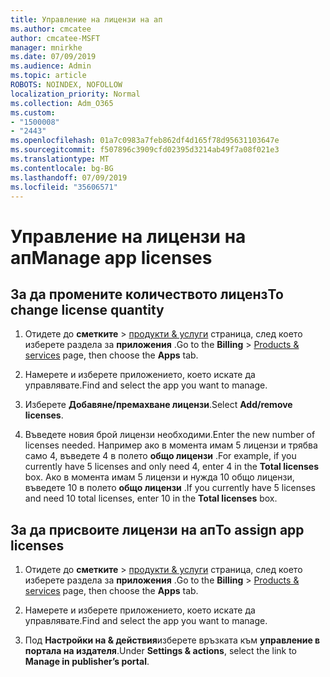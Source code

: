 ```yaml
---
title: Управление на лицензи на ап
ms.author: cmcatee
author: cmcatee-MSFT
manager: mnirkhe
ms.date: 07/09/2019
ms.audience: Admin
ms.topic: article
ROBOTS: NOINDEX, NOFOLLOW
localization_priority: Normal
ms.collection: Adm_O365
ms.custom:
- "1500008"
- "2443"
ms.openlocfilehash: 01a7c0983a7feb862df4d165f78d95631103647e
ms.sourcegitcommit: f507896c3909cfd02395d3214ab49f7a08f021e3
ms.translationtype: MT
ms.contentlocale: bg-BG
ms.lasthandoff: 07/09/2019
ms.locfileid: "35606571"
---
```

# <a name="manage-app-licenses"></a><span data-ttu-id="c34dd-102">Управление на лицензи на ап</span><span class="sxs-lookup"><span data-stu-id="c34dd-102">Manage app licenses</span></span>

## <a name="to-change-license-quantity"></a><span data-ttu-id="c34dd-103">За да промените количеството лиценз</span><span class="sxs-lookup"><span data-stu-id="c34dd-103">To change license quantity</span></span>

1. <span data-ttu-id="c34dd-104">Отидете до **сметките** > [продукти & услуги](https://go.microsoft.com/fwlink/p/?linkid=842054) страница, след което изберете раздела за **приложения** .</span><span class="sxs-lookup"><span data-stu-id="c34dd-104">Go to the **Billing** > [Products & services](https://go.microsoft.com/fwlink/p/?linkid=842054) page, then choose the **Apps** tab.</span></span>

2. <span data-ttu-id="c34dd-105">Намерете и изберете приложението, което искате да управлявате.</span><span class="sxs-lookup"><span data-stu-id="c34dd-105">Find and select the app you want to manage.</span></span>  

3. <span data-ttu-id="c34dd-106">Изберете **Добавяне/премахване лицензи**.</span><span class="sxs-lookup"><span data-stu-id="c34dd-106">Select **Add/remove licenses**.</span></span>

4. <span data-ttu-id="c34dd-107">Въведете новия брой лицензи необходими.</span><span class="sxs-lookup"><span data-stu-id="c34dd-107">Enter the new number of licenses needed.</span></span> <span data-ttu-id="c34dd-108">Например ако в момента имам 5 лицензи и трябва само 4, въведете 4 в полето **общо лицензи** .</span><span class="sxs-lookup"><span data-stu-id="c34dd-108">For example, if you currently have 5 licenses and only need 4, enter 4 in the **Total licenses** box.</span></span> <span data-ttu-id="c34dd-109">Ако в момента имам 5 лицензи и нужда 10 общо лицензи, въведете 10 в полето **общо лицензи** .</span><span class="sxs-lookup"><span data-stu-id="c34dd-109">If you currently have 5 licenses and need 10 total licenses, enter 10 in the **Total licenses** box.</span></span>

## <a name="to-assign-app-licenses"></a><span data-ttu-id="c34dd-110">За да присвоите лицензи на ап</span><span class="sxs-lookup"><span data-stu-id="c34dd-110">To assign app licenses</span></span>

1. <span data-ttu-id="c34dd-111">Отидете до **сметките** > [продукти & услуги](https://go.microsoft.com/fwlink/p/?linkid=842054) страница, след което изберете раздела за **приложения** .</span><span class="sxs-lookup"><span data-stu-id="c34dd-111">Go to the **Billing** > [Products & services](https://go.microsoft.com/fwlink/p/?linkid=842054) page, then choose the **Apps** tab.</span></span>

2. <span data-ttu-id="c34dd-112">Намерете и изберете приложението, което искате да управлявате.</span><span class="sxs-lookup"><span data-stu-id="c34dd-112">Find and select the app you want to manage.</span></span>  

3. <span data-ttu-id="c34dd-113">Под **Настройки на & действия**изберете връзката към **управление в портала на издателя**.</span><span class="sxs-lookup"><span data-stu-id="c34dd-113">Under **Settings & actions**, select the link to **Manage in publisher’s portal**.</span></span>